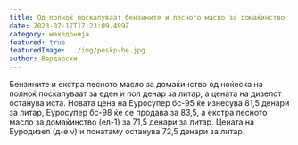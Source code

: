 ```yaml
---
title: Од полноќ поскапуваат бензините и лесното масло за домаќинство
date: 2023-07-17T17:23:09.499Z
category: македонија
featured: true
featuredImage: ../img/poskp-be.jpg
author: Вардарски
---
```

<!--StartFragment-->

Бензините и екстра лесното масло за домаќинство од ноќеска на полноќ поскапуваат за еден и пол денар за литар, а цената на дизелот останува иста. Новата цена на Еуросупер бс-95 ќе изнесува 81,5 денари за литар, Еуросупер бс-98 ќе се продава за 83,5, а екстра лесното масло за домаќинство (ел-1) за 71,5 денари за литар. Цената на Еуродизел (д-е v) и понатаму останува 72,5 денари за литар.

[](https://telma.com.mk/2023/07/17/od-polnokj-poskapuvaat-benzinite-i-lesnoto-maslo-za-domakjinstvo/# "Like")



<!--EndFragment-->